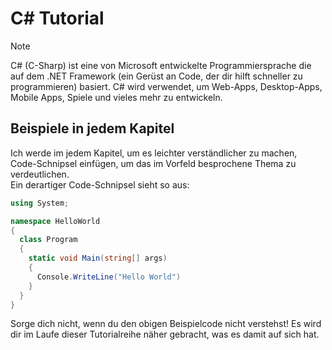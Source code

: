 # C# Tutorial

> [!NOTE]
> C# (C-Sharp) ist eine von Microsoft entwickelte Programmiersprache die auf dem .NET Framework (ein Gerüst an Code, der dir hilft schneller zu programmieren) basiert.
> C# wird verwendet, um Web-Apps, Desktop-Apps, Mobile Apps, Spiele und vieles mehr zu entwickeln.

## Beispiele in jedem Kapitel
Ich werde im jedem Kapitel, um es leichter verständlicher zu machen, Code-Schnipsel einfügen, um das im Vorfeld besprochene Thema zu verdeutlichen.  
Ein derartiger Code-Schnipsel sieht so aus:
```C#
using System;

namespace HelloWorld
{
  class Program
  {
    static void Main(string[] args)
    {
      Console.WriteLine("Hello World")
    }
  }
}
```
Sorge dich nicht, wenn du den obigen Beispielcode nicht verstehst! Es wird dir im Laufe dieser Tutorialreihe näher gebracht, was es damit auf sich hat.
